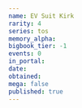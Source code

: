 ```yaml
---
name: EV Suit Kirk
rarity: 4
series: tos
memory_alpha:
bigbook_tier: -1
events: 0
in_portal:
date:
obtained:
mega: false
published: true
---
```



